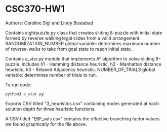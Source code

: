 # CSC370-HW1

Authors: Caroline Sigl and Lindy Bustabad

Contains eightpuzzle.py class that creates sliding 8-puzzle with initial state formed by reverse walking legal slides from a valid arrangement. RANDOMIZATION_NUMBER global variable: determines maximum number of reverse-walks to take from goal state to reach initial state.

Contains a_star.py module that implements A* algorithm to solve sliding 8-puzzle. Includes h1 - Hamming distance heuristic, h2 - Manhattan distance heuristic, h3 - Relaxed Adjacency heuristic. NUMBER_OF_TRIALS global variable: determines number of trials to run.

To run code: 
```
python3 a_star.py
```

Exports CSV titled "3_heuristics.csv" containing nodes generated at each solution depth for three heuristic functions.

A CSV titled "EBF_vals.csv" contains the effective branching factor values we found graphically for the file above.

